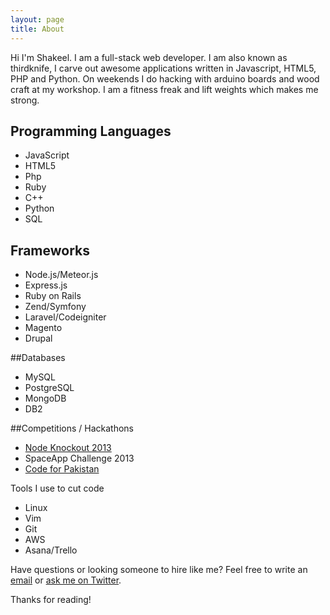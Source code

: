 ```yaml
---
layout: page
title: About
---
```


Hi I'm Shakeel. I am a full-stack web developer. I am also known as thirdknife, I carve out awesome applications written in Javascript, HTML5, PHP and Python. On weekends I do hacking with arduino boards and wood craft at my workshop. I am a fitness freak and lift weights which makes me strong.

## Programming Languages

* JavaScript
* HTML5
* Php
* Ruby
* C++
* Python
* SQL

## Frameworks

* Node.js/Meteor.js
* Express.js
* Ruby on Rails
* Zend/Symfony
* Laravel/Codeigniter
* Magento
* Drupal

##Databases

* MySQL
* PostgreSQL
* MongoDB
* DB2

##Competitions / Hackathons

* [Node Knockout 2013](http://nodeknockout.com/teams/oryx)
* SpaceApp Challenge 2013
* [Code for Pakistan](https://github.com/codeforpakistan)

Tools I use to cut code

* Linux
* Vim
* Git
* AWS
* Asana/Trello

Have questions or looking someone to hire like me? Feel free to  write an [email](mailto:shakeel.shafique@gmail.com) or [ask me on Twitter](https://twitter.com/thirdknife).

Thanks for reading!
